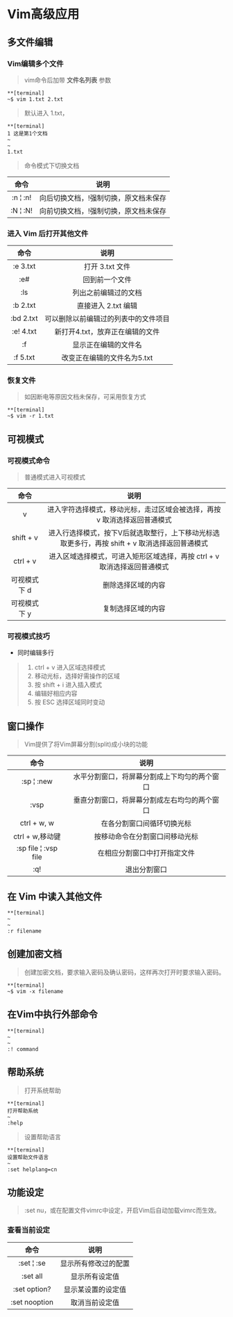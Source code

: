 # Vim高级应用

## 多文件编辑

### Vim编辑多个文件

> vim命令后加带 **文件名列表** 参数

```
**[terminal]
~$ vim 1.txt 2.txt
```

> 默认进入 1.txt，

```
**[terminal]
1 这是第1个文档
~
~
1.txt
```
> 命令模式下切换文档

命令           |说明
:-------------:|:----------------------------------------:
:n &#166; :n!  |向后切换文档，!强制切换，原文档未保存
:N &#166; :N!  |向前切换文档，!强制切换，原文档未保存

### 进入 Vim 后打开其他文件

命令           |说明
:-------------:|:----------------------------------------:
:e 3.txt       |打开 3.txt 文件
:e#            |回到前一个文件
:ls            |列出之前编辑过的文档
:b 2.txt       |直接进入 2.txt 编辑
:bd 2.txt      |可以删除以前编辑过的列表中的文件项目
:e! 4.txt      |新打开4.txt，放弃正在编辑的文件
:f             |显示正在编辑的文件名
:f 5.txt       |改变正在编辑的文件名为5.txt

### 恢复文件

> 如因断电等原因文档未保存，可采用恢复方式

```
**[terminal]
~$ vim -r 1.txt
```

## 可视模式

### 可视模式命令

> 普通模式进入可视模式

命令           |说明
:-------------:|:------------------------------------------------------------------------------------------------------:
v              |进入字符选择模式，移动光标，走过区域会被选择，再按 v 取消选择返回普通模式
shift + v      |进入行选择模式，按下V后就选取整行，上下移动光标选取更多行，再按 shift + v 取消选择返回普通模式
ctrl + v       |进入区域选择模式，可进入矩形区域选择，再按 ctrl + v 取消选择返回普通模式
可视模式下 d   |删除选择区域的内容
可视模式下 y   |复制选择区域的内容

### 可视模式技巧

* 同时编辑多行

> 1. ctrl + v 进入区域选择模式
> 2. 移动光标，选择好需操作的区域
> 3. 按 shift + i 进入插入模式
> 4. 编辑好相应内容
> 5. 按 ESC 选择区域同时变动

## 窗口操作

> Vim提供了将Vim屏幕分割(split)成小块的功能

命令                     |说明
:-----------------------:|:------------------------------------------------------:
:sp &#166; :new          |水平分割窗口，将屏幕分割成上下均匀的两个窗口
:vsp                     |垂直分割窗口，将屏幕分割成左右均匀的两个窗口
ctrl + w, w              |在各分割窗口间循环切换光标
ctrl + w,移动键          |按移动命令在分割窗口间移动光标
:sp file &#166; :vsp file|在相应分割窗口中打开指定文件
:q!                      |退出分割窗口

## 在 Vim 中读入其他文件

```
**[terminal]
~
~
:r filename
```

## 创建加密文档

> 创建加密文档，要求输入密码及确认密码，这样再次打开时要求输入密码。

```
**[terminal]
~$ vim -x filename
```

## 在Vim中执行外部命令

```
**[terminal]
~
~
:! command
```

## 帮助系统

> 打开系统帮助

```
**[terminal]
打开帮助系统
~
:help
```
> 设置帮助语言

```
**[terminal]
设置帮助文件语言
~
:set helplang=cn
```

## 功能设定

> :set nu，或在配置文件vimrc中设定，开启Vim后自动加载vimrc而生效。

### 查看当前设定

命令            |说明
:--------------:|:---------------------------:
:set &#166; :se |显示所有修改过的配置
:set all        |显示所有设定值
:set option?    |显示某设置的设定值
:set nooption   |取消当前设定值
